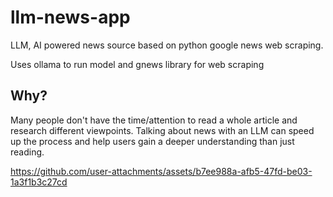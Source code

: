 # llm-news-app
LLM, AI powered news source based on python google news web scraping.

Uses ollama to run model and gnews library for web scraping

## Why?
Many people don't have the time/attention to read a whole article and research different viewpoints. Talking about news with an LLM can speed up the process and help users gain a deeper understanding than just reading.


https://github.com/user-attachments/assets/b7ee988a-afb5-47fd-be03-1a3f1b3c27cd


